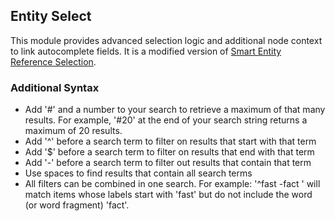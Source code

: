 ## Entity Select

This module provides advanced selection logic and additional node context to link autocomplete fields. It is a modified version of  [Smart Entity Reference Selection](https://www.drupal.org/project/sers).

### Additional Syntax

* Add '#' and a number to your search to retrieve a maximum of that many results. For example, '#20' at the end of your search string returns a maximum of 20 results.
* Add '^' before a search term to filter on results that start with that term
* Add '$' before a search term to filter on results that end with that term
* Add '-' before a search term to filter out results that contain that term
* Use spaces to find results that contain all search terms
* All filters can be combined in one search. For example: '^fast -fact ' will match items whose labels start with 'fast' but do not include the word (or word fragment) 'fact'.
